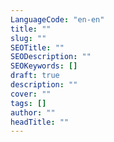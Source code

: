 ```yaml
---
LanguageCode: "en-en"
title: ""
slug: ""
SEOTitle: ""
SEODescription: ""
SEOKeywords: []
draft: true
description: ""
cover: ""
tags: []
author: ""
headTitle: ""
---
```

